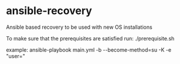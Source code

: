 # ansible-recovery
Ansible based recovery to be used with new OS installations

To make sure that the prerequisites are satisfied run:
./prerequisite.sh

example:
ansible-playbook main.yml -b --become-method=su -K -e "user=<your user>" 
